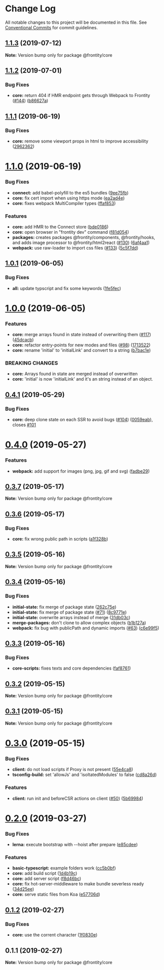 # Change Log

All notable changes to this project will be documented in this file.
See [Conventional Commits](https://conventionalcommits.org) for commit guidelines.

## [1.1.3](https://github.com/frontity/frontity/compare/@frontity/core@1.1.2...@frontity/core@1.1.3) (2019-07-12)

**Note:** Version bump only for package @frontity/core





## [1.1.2](https://github.com/frontity/frontity/compare/@frontity/core@1.1.1...@frontity/core@1.1.2) (2019-07-01)


### Bug Fixes

* **core:** return 404 if HMR endpoint gets through Webpack to Frontity ([#144](https://github.com/frontity/frontity/issues/144)) ([b86627a](https://github.com/frontity/frontity/commit/b86627a))





## [1.1.1](https://github.com/frontity/frontity/compare/@frontity/core@1.1.0...@frontity/core@1.1.1) (2019-06-19)


### Bug Fixes

* **core:** remove some viewport props in html to improve accessibility ([2962362](https://github.com/frontity/frontity/commit/2962362))





# [1.1.0](https://github.com/frontity/frontity/compare/@frontity/core@1.0.1...@frontity/core@1.1.0) (2019-06-19)


### Bug Fixes

* **connect:** add babel-polyfill to the es5 bundles ([9ee75fb](https://github.com/frontity/frontity/commit/9ee75fb))
* **core:** fix cert import when using https mode ([ea2ad4e](https://github.com/frontity/frontity/commit/ea2ad4e))
* **core:** fixes webpack MultiCompiler types ([ffaf853](https://github.com/frontity/frontity/commit/ffaf853))


### Features

* **core:** add HMR to the Connect store ([bde0186](https://github.com/frontity/frontity/commit/bde0186))
* **core:** open browser in "frontity dev" command ([f81d054](https://github.com/frontity/frontity/commit/f81d054))
* **packages:** creates packages @frontity/components, @frontity/hooks, and adds image processor to @frontity/html2react ([#130](https://github.com/frontity/frontity/issues/130)) ([6af4aa1](https://github.com/frontity/frontity/commit/6af4aa1))
* **webpack:** use raw-loader to import css files ([#133](https://github.com/frontity/frontity/issues/133)) ([5c5f7dd](https://github.com/frontity/frontity/commit/5c5f7dd))





## [1.0.1](https://github.com/frontity/frontity/compare/@frontity/core@1.0.0...@frontity/core@1.0.1) (2019-06-05)


### Bug Fixes

* **all:** update typscript and fix some keywords ([1fe5fec](https://github.com/frontity/frontity/commit/1fe5fec))





# [1.0.0](https://github.com/frontity/frontity/compare/@frontity/core@0.4.1...@frontity/core@1.0.0) (2019-06-05)


### Features

* **core:** merge arrays found in state instead of overwriting them ([#117](https://github.com/frontity/frontity/issues/117)) ([45dcacb](https://github.com/frontity/frontity/commit/45dcacb))
* **core:** refactor entry-points for new modes and files ([#98](https://github.com/frontity/frontity/issues/98)) ([1713522](https://github.com/frontity/frontity/commit/1713522))
* **core:** rename 'initial' to 'initialLink' and convert to a string ([b7bac1e](https://github.com/frontity/frontity/commit/b7bac1e))


### BREAKING CHANGES

* **core:** Arrays found in state are merged instead of overwritten
* **core:** 'initial' is now 'initialLink' and it's an string instead of an object.





## [0.4.1](https://github.com/frontity/frontity/compare/@frontity/core@0.4.0...@frontity/core@0.4.1) (2019-05-29)


### Bug Fixes

* **core:** deep clone state on each SSR to avoid bugs ([#104](https://github.com/frontity/frontity/issues/104)) ([0059eab](https://github.com/frontity/frontity/commit/0059eab)), closes [#101](https://github.com/frontity/frontity/issues/101)





# [0.4.0](https://github.com/frontity/frontity/compare/@frontity/core@0.3.7...@frontity/core@0.4.0) (2019-05-27)


### Features

* **webpack:** add support for images (png, jpg, gif and svg) ([fadbe29](https://github.com/frontity/frontity/commit/fadbe29))





## [0.3.7](https://github.com/frontity/frontity/compare/@frontity/core@0.3.6...@frontity/core@0.3.7) (2019-05-17)

**Note:** Version bump only for package @frontity/core





## [0.3.6](https://github.com/frontity/frontity/compare/@frontity/core@0.3.5...@frontity/core@0.3.6) (2019-05-17)


### Bug Fixes

* **core:** fix wrong public path in scripts ([a1f328b](https://github.com/frontity/frontity/commit/a1f328b))





## [0.3.5](https://github.com/frontity/frontity/compare/@frontity/core@0.3.4...@frontity/core@0.3.5) (2019-05-16)

**Note:** Version bump only for package @frontity/core





## [0.3.4](https://github.com/frontity/frontity/compare/@frontity/core@0.3.3...@frontity/core@0.3.4) (2019-05-16)


### Bug Fixes

* **initial-state:** fix merge of package state ([262c75e](https://github.com/frontity/frontity/commit/262c75e))
* **initial-state:** fix merge of package state ([#71](https://github.com/frontity/frontity/issues/71)) ([8c9771e](https://github.com/frontity/frontity/commit/8c9771e))
* **initial-state:** overwrite arrays instead of merge ([31db03c](https://github.com/frontity/frontity/commit/31db03c))
* **merge-packages:** don't clone to allow complex objects ([b1b127a](https://github.com/frontity/frontity/commit/b1b127a))
* **webpack:** fix bug with publicPath and dynamic imports ([#63](https://github.com/frontity/frontity/issues/63)) ([c6e99f5](https://github.com/frontity/frontity/commit/c6e99f5))





## [0.3.3](https://github.com/frontity/frontity/compare/@frontity/core@0.3.2...@frontity/core@0.3.3) (2019-05-16)


### Bug Fixes

* **core-scripts:** fixes texts and core dependencies ([faf8761](https://github.com/frontity/frontity/commit/faf8761))





## [0.3.2](https://github.com/frontity/frontity/compare/@frontity/core@0.3.1...@frontity/core@0.3.2) (2019-05-15)

**Note:** Version bump only for package @frontity/core





## [0.3.1](https://github.com/frontity/frontity/compare/@frontity/core@0.3.0...@frontity/core@0.3.1) (2019-05-15)

**Note:** Version bump only for package @frontity/core





# [0.3.0](https://github.com/frontity/frontity/compare/@frontity/core@0.2.0...@frontity/core@0.3.0) (2019-05-15)


### Bug Fixes

* **client:** do not load scripts if Proxy is not present ([55e4ca8](https://github.com/frontity/frontity/commit/55e4ca8))
* **tsconfig-build:**  set 'allowJs' and 'isoltatedModules' to false ([cd8a26d](https://github.com/frontity/frontity/commit/cd8a26d))


### Features

* **client:** run init and beforeCSR actions on client ([#50](https://github.com/frontity/frontity/issues/50)) ([5b69984](https://github.com/frontity/frontity/commit/5b69984))





# [0.2.0](https://github.com/frontity/frontity/compare/@frontity/core@0.1.2...@frontity/core@0.2.0) (2019-03-27)


### Bug Fixes

* **lerna:** execute bootstrap with --hoist after prepare ([e85cdee](https://github.com/frontity/frontity/commit/e85cdee))


### Features

* **basic-typescript:** example folders work ([cc5b0bf](https://github.com/frontity/frontity/commit/cc5b0bf))
* **core:** add build script ([1d4b19c](https://github.com/frontity/frontity/commit/1d4b19c))
* **core:** add server script ([f8d46bc](https://github.com/frontity/frontity/commit/f8d46bc))
* **core:** fix hot-server-middleware to make bundle severless ready ([34d25ee](https://github.com/frontity/frontity/commit/34d25ee))
* **core:** serve static files from Koa ([e57706d](https://github.com/frontity/frontity/commit/e57706d))





## [0.1.2](https://github.com/frontity/frontity/compare/@frontity/core@0.1.1...@frontity/core@0.1.2) (2019-02-27)


### Bug Fixes

* **core:** use the corrent character ([1f0830e](https://github.com/frontity/frontity/commit/1f0830e))





## 0.1.1 (2019-02-27)

**Note:** Version bump only for package @frontity/core
